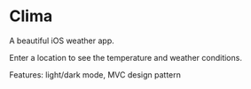 # Clima
A beautiful iOS weather app. 

Enter a location to see the temperature and weather conditions.

Features: light/dark mode, MVC design pattern
